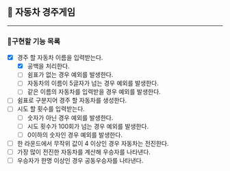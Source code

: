 ## 🚗 자동차 경주게임

---

### 🚀구현할 기능 목록

- [x] 경주 할 자동차 이름을 입력받는다.
    - [x] 공백을 처리한다.
    - [ ] 쉼표가 없는 경우 예외를 발생한다.
    - [ ] 자동차의 이름이 5글자가 넘는 경우 예외를 발생한다.
    - [ ] 같은 이름의 자동차를 입력받을 경우 예외를 발생한다.
- [ ] 쉼표로 구분지어 경주 할 자동차를 생성한다.
- [ ] 시도 할 횟수를 입력받는다.
    - [ ] 숫자가 아닌 경우 예외를 발생한다.
    - [ ] 시도 횟수가 100회가 넘는 경우 예외를 발생한다.
    - [ ] 0이하의 숫자인 경우 예외를 발생한다.
- [ ] 한 라운드에서 무작위 값이 4 이상인 경우 자동차는 전진한다.
- [ ] 가장 많이 전진한 자동차를 계산해 우승자를 나타낸다.
- [ ] 우승자가 한명 이상인 경우 공동우승자를 나타낸다.
